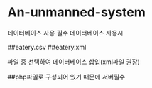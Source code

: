 # An-unmanned-system

데이터베이스 사용 필수
데이터베이스 사용시 

##eatery.csv
##eatery.xml

파일 중 선택하여 데이터베이스 삽입(xml파일 권장)

##php파일로 구성되어 있기 때문에 서버필수
